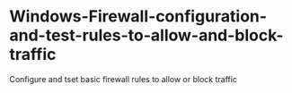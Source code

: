 # Windows-Firewall-configuration-and-test-rules-to-allow-and-block-traffic
Configure and tset basic firewall rules to allow or block traffic
